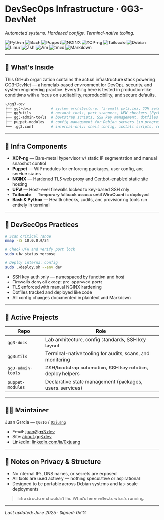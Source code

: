 # DevSecOps Infrastructure · GG3-DevNet

_Automated systems. Hardened configs. Terminal-native tooling._

![Python](https://img.shields.io/badge/Python-3670A0?style=for-the-badge&logo=python&logoColor=ffffff)
![Bash](https://img.shields.io/badge/Bash-121011?style=for-the-badge&logo=gnubash&logoColor=white)
![Puppet](https://img.shields.io/badge/Puppet-302B6D?style=for-the-badge&logo=puppet&logoColor=yellow)
![NGINX](https://img.shields.io/badge/Nginx-009639?style=for-the-badge&logo=nginx&logoColor=white)
![XCP-ng](https://img.shields.io/badge/XCP--ng-003399.svg?style=for-the-badge&logo=rocket&logoColor=white)
![Tailscale](https://img.shields.io/badge/Tailscale-242424.svg?style=for-the-badge&logo=Tailscale&logoColor=white)
![Debian](https://img.shields.io/badge/Debian-A81D33.svg?style=for-the-badge&logo=Debian&logoColor=white)
![Linux](https://img.shields.io/badge/Linux-FCC624.svg?style=for-the-badge&logo=linux&logoColor=black)
![Zsh](https://img.shields.io/badge/Zsh-F15A24.svg?style=for-the-badge&logo=Zsh&logoColor=white)
![Vim](https://img.shields.io/badge/Vim-019733.svg?style=for-the-badge&logo=Vim&logoColor=white)
![tmux](https://img.shields.io/badge/tmux-1BB91F.svg?style=for-the-badge&logo=tmux&logoColor=white)
![Markdown](https://img.shields.io/badge/Markdown-000000.svg?style=for-the-badge&logo=Markdown&logoColor=white)

---

## 🧰 What's Inside

This GitHub organization contains the actual infrastructure stack powering GG3-DevNet — a homelab-based environment for DevOps, security, and system engineering practice. Everything here is tested in production-like conditions with a focus on auditability, reproducibility, and secure defaults.

```sh
~/gg3-dev
├── gg3-docs         # system architecture, firewall policies, SSH setup
├── gg3utils         # network tools, port scanners, UFW checkers (Python/Bash)
├── gg3-admin-tools  # bootstrap scripts, SSH key management, dotfiles deploy
├── puppet-modules   # config management for Debian servers (in progress)
└── .gg3.conf        # internal-only: shell config, install scripts, redacted from public
```

---

## 🔧 Infra Components

- **XCP-ng** — Bare-metal hypervisor w/ static IP segmentation and manual snapshot control  
- **Puppet** — WIP modules for enforcing packages, user config, and service states  
- **NGINX** — Hardened TLS web proxy and Certbot-enabled static site hosting  
- **UFW** — Host-level firewalls locked to key-based SSH only  
- **Tailscale** — Temporary fallback access until WireGuard is deployed  
- **Bash & Python** — Health checks, audits, and provisioning tools run entirely in terminal

---

## 🔐 DevSecOps Practices

```sh
# Scan critical range
nmap -sS 10.0.0.0/24

# Check UFW and verify port lock
sudo ufw status verbose

# Deploy internal config
sudo ./deploy.sh --env dev
```

- SSH key auth only — namespaced by function and host  
- Firewalls deny all except pre-approved ports  
- TLS enforced with manual NGINX hardening  
- Dotfiles tracked and deployed like code  
- All config changes documented in plaintext and Markdown

---

## 📂 Active Projects

| Repo                | Role                                                             |
|---------------------|------------------------------------------------------------------|
| `gg3-docs`          | Lab architecture, config standards, SSH key layout               |
| `gg3utils`          | Terminal-native tooling for audits, scans, and monitoring        |
| `gg3-admin-tools`   | ZSH/bootstrap automation, SSH key rotation, deploy helpers       |
| `puppet-modules`    | Declarative state management (packages, users, services)         |

---

## 🧑‍💻 Maintainer

Juan Garcia — `@0x1G` / [`0xjuang`](https://github.com/0xjuang)  
- Email: [juan@gg3.dev](mailto:juan@gg3.dev)  
- Site: [about.gg3.dev](https://about.gg3.dev)  
- LinkedIn: [linkedin.com/in/0xjuang](https://linkedin.com/in/0xjuang)

---

## 🔐 Notes on Privacy & Structure

- No internal IPs, DNS names, or secrets are exposed  
- All tools are used actively — nothing speculative or aspirational  
- Designed to be portable across Debian systems and lab-scale deployments  

> Infrastructure shouldn’t lie. What’s here reflects what’s running.

---

_Last updated: June 2025 · Signed: 0x1G_
